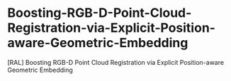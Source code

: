 # Boosting-RGB-D-Point-Cloud-Registration-via-Explicit-Position-aware-Geometric-Embedding
[RAL] Boosting RGB-D Point Cloud Registration via Explicit Position-aware Geometric Embedding
